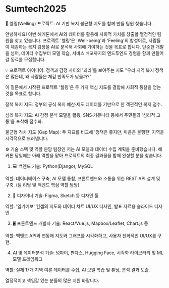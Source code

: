 # Sumtech2025
🚀 웰링(Welling) 프로젝트: AI 기반 복지 불균형 지도를 함께 만들 팀원 찾습니다.

안녕하세요! 이번 해커톤에서 AI와 데이터를 활용해 사회적 가치를 창출할 열정적인 팀원을 찾고 있습니다. 프로젝트 '웰링'은 'Well-being'과 'Feeling'의 합성어로, 사람들이 체감하는 복지 감정을 AI로 분석해 사회에 기여하는 것을 목표로 합니다. 단순한 개발을 넘어, 데이터 수집부터 모델 학습, 서비스 배포까지의 엔드투엔드 경험을 함께 만들어갈 동료를 모집합니다.

💡 프로젝트 아이디어: 정책과 감정 사이의 '괴리'를 보여주는 지도
"우리 지역 복지 정책은 많은데, 왜 사람들은 체감 만족도가 낮을까?"

이 질문에서 시작된 프로젝트 '웰링'은 두 가지 핵심 지도를 결합해 사회적 통찰을 얻는 것을 목표로 합니다.

정책 복지 지도: 정부의 공식 복지 예산·제도 데이터를 기반으로 한 객관적인 복지 점수.

심리 복지 지도: AI 감정 분석 모델을 활용, SNS·커뮤니티 등에서 주민들의 '심리적 고통'을 포착해 점수화.

불균형 격차 지도 (Gap Map): 두 지표를 비교해 '정책은 좋지만, 마음은 불행한' 지역을 시각적으로 드러냅니다.

⚙️ 기술 스택 및 역할 분담
팀장인 저는 AI 모델과 데이터 수집 계획을 준비했습니다. 해커톤 당일에는 아래 역할을 맡아 프로젝트의 최종 결과물을 함께 완성할 분을 찾습니다.

1. 💻 백엔드
기술: Python(Django), MySQL

역할: 데이터베이스 구축, AI 모델 통합, 프론트엔드와 소통을 위한 REST API 설계 및 구축. (팀 리딩 및 백엔드 핵심 역할 담당)

2. 🎨 디자이너
기술: Figma, Sketch 등 디자인 툴

역할: '일기예보' 컨셉의 지도와 데이터 차트 UI/UX 디자인, 발표 자료용 슬라이드 디자인.

3. 🖥️ 프론트엔드 개발자
기술: React/Vue.js, Mapbox/Leaflet, Chart.js 등

역할: 백엔드 API와 연동해 지도와 그래프를 시각화하고, 사용자 친화적인 UI/UX를 구현.

4. AI 및 데이터분석
기술: 넘파이, 판다스, Hugging Face, 시각화 라이브러리 및 ML 모델 프레임워크

역할: 실제 17개 지역 여론 데이터를 수집, AI 모델 학습 및 튜닝, 분석 결과 도출.

열정적이고 책임감 있는 분들의 많은 지원 바랍니다.

